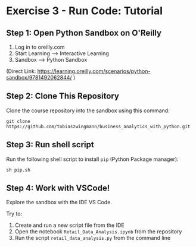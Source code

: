 # Exercise 3 - Run Code: Tutorial

## Step 1: Open Python Sandbox on O'Reilly

1. Log in to oreilly.com
2. Start Learning --> Interactive Learning
3. Sandbox --> Python Sandbox

(Direct Link: https://learning.oreilly.com/scenarios/python-sandbox/9781492062844/ )

## Step 2: Clone This Repository

Clone the course repository into the sandbox using this command:

```
git clone https://github.com/tobiaszwingmann/business_analytics_with_python.git
```

## Step 3: Run shell script

Run the following shell script to install `pip` (Python Package manager):

```
sh pip.sh
```

## Step 4: Work with VSCode!

Explore the sandbox with the IDE VS Code.

Try to:

1. Create and run a new script file from the IDE
2. Open the notebook `Retail_Data_Analysis.ipynb` from the repository
3. Run the script `retail_data_analysis.py` from the command line